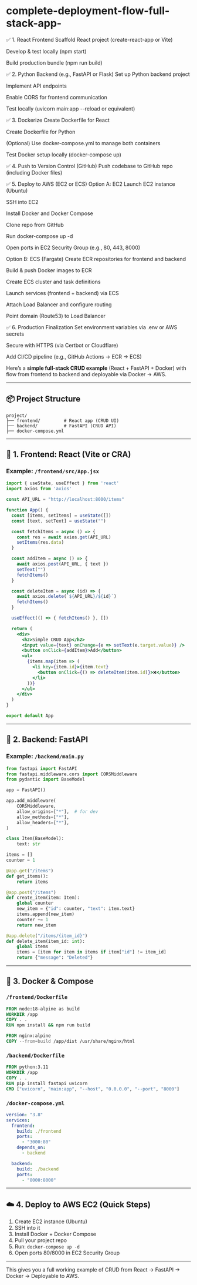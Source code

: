 # complete-deployment-flow-full-stack-app-



✅ 1. React Frontend
Scaffold React project (create-react-app or Vite)

Develop & test locally (npm start)

Build production bundle (npm run build)

✅ 2. Python Backend (e.g., FastAPI or Flask)
Set up Python backend project

Implement API endpoints

Enable CORS for frontend communication

Test locally (uvicorn main:app --reload or equivalent)

✅ 3. Dockerize
Create Dockerfile for React

Create Dockerfile for Python

(Optional) Use docker-compose.yml to manage both containers

Test Docker setup locally (docker-compose up)

✅ 4. Push to Version Control (GitHub)
Push codebase to GitHub repo (including Docker files)

✅ 5. Deploy to AWS (EC2 or ECS)
Option A: EC2
Launch EC2 instance (Ubuntu)

SSH into EC2

Install Docker and Docker Compose

Clone repo from GitHub

Run docker-compose up -d

Open ports in EC2 Security Group (e.g., 80, 443, 8000)

Option B: ECS (Fargate)
Create ECR repositories for frontend and backend

Build & push Docker images to ECR

Create ECS cluster and task definitions

Launch services (frontend + backend) via ECS

Attach Load Balancer and configure routing

Point domain (Route53) to Load Balancer

✅ 6. Production Finalization
Set environment variables via .env or AWS secrets

Secure with HTTPS (via Certbot or Cloudflare)

Add CI/CD pipeline (e.g., GitHub Actions → ECR → ECS)

Here’s a **simple full-stack CRUD example** (React + FastAPI + Docker) with flow from frontend to backend and deployable via Docker → AWS.

---

## 📦 **Project Structure**

```
project/
├── frontend/         # React app (CRUD UI)
├── backend/          # FastAPI (CRUD API)
├── docker-compose.yml
```

---

## 🧱 1. **Frontend: React (Vite or CRA)**

### Example: `/frontend/src/App.jsx`

```jsx
import { useState, useEffect } from 'react'
import axios from 'axios'

const API_URL = "http://localhost:8000/items"

function App() {
  const [items, setItems] = useState([])
  const [text, setText] = useState("")

  const fetchItems = async () => {
    const res = await axios.get(API_URL)
    setItems(res.data)
  }

  const addItem = async () => {
    await axios.post(API_URL, { text })
    setText("")
    fetchItems()
  }

  const deleteItem = async (id) => {
    await axios.delete(`${API_URL}/${id}`)
    fetchItems()
  }

  useEffect(() => { fetchItems() }, [])

  return (
    <div>
      <h2>Simple CRUD App</h2>
      <input value={text} onChange={e => setText(e.target.value)} />
      <button onClick={addItem}>Add</button>
      <ul>
        {items.map(item => (
          <li key={item.id}>{item.text}
            <button onClick={() => deleteItem(item.id)}>❌</button>
          </li>
        ))}
      </ul>
    </div>
  )
}

export default App
```

---

## 🐍 2. **Backend: FastAPI**

### Example: `/backend/main.py`

```python
from fastapi import FastAPI
from fastapi.middleware.cors import CORSMiddleware
from pydantic import BaseModel

app = FastAPI()

app.add_middleware(
    CORSMiddleware,
    allow_origins=["*"],  # for dev
    allow_methods=["*"],
    allow_headers=["*"],
)

class Item(BaseModel):
    text: str

items = []
counter = 1

@app.get("/items")
def get_items():
    return items

@app.post("/items")
def create_item(item: Item):
    global counter
    new_item = {"id": counter, "text": item.text}
    items.append(new_item)
    counter += 1
    return new_item

@app.delete("/items/{item_id}")
def delete_item(item_id: int):
    global items
    items = [item for item in items if item["id"] != item_id]
    return {"message": "Deleted"}
```

---

## 🐳 3. **Docker & Compose**

### `/frontend/Dockerfile`

```Dockerfile
FROM node:18-alpine as build
WORKDIR /app
COPY . .
RUN npm install && npm run build

FROM nginx:alpine
COPY --from=build /app/dist /usr/share/nginx/html
```

### `/backend/Dockerfile`

```Dockerfile
FROM python:3.11
WORKDIR /app
COPY . .
RUN pip install fastapi uvicorn
CMD ["uvicorn", "main:app", "--host", "0.0.0.0", "--port", "8000"]
```

### `/docker-compose.yml`

```yaml
version: "3.8"
services:
  frontend:
    build: ./frontend
    ports:
      - "3000:80"
    depends_on:
      - backend

  backend:
    build: ./backend
    ports:
      - "8000:8000"
```

---

## ☁️ 4. **Deploy to AWS EC2 (Quick Steps)**

1. Create EC2 instance (Ubuntu)
2. SSH into it
3. Install Docker + Docker Compose
4. Pull your project repo
5. Run: `docker-compose up -d`
6. Open ports 80/8000 in EC2 Security Group

---

This gives you a full working example of CRUD from React → FastAPI → Docker → Deployable to AWS.



